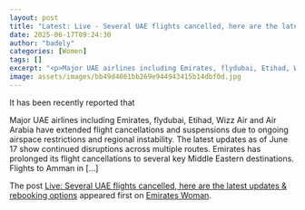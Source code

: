 ```yaml
---
layout: post
title: "Latest: Live - Several UAE flights cancelled, here are the latest updates & rebooking options"
date: 2025-06-17T09:24:30
author: "badely"
categories: [Women]
tags: []
excerpt: "<p>Major UAE airlines including Emirates, flydubai, Etihad, Wizz Air and Air Arabia have extended flight cancellations and suspensions due to ongoing "
image: assets/images/bb49d4661bb269e944943415b14dbf0d.jpg
---
```


It has been recently reported that <p>Major UAE airlines including Emirates, flydubai, Etihad, Wizz Air and Air Arabia have extended flight cancellations and suspensions due to ongoing airspace restrictions and regional instability. The latest updates as of June 17 show continued disruptions across multiple routes. Emirates has prolonged its flight cancellations to several key Middle Eastern destinations. Flights to Amman in [&#8230;]</p>
<p>The post <a href="https://emirateswoman.com/uae-cancel-flights-updates-reschedule/" rel="nofollow">Live: Several UAE flights cancelled, here are the latest updates &#038; rebooking options</a> appeared first on <a href="https://emirateswoman.com" rel="nofollow">Emirates Woman</a>.</p>

